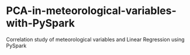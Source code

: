 # PCA-in-meteorological-variables-with-PySpark
Correlation study of meteorological variables and Linear Regression using PySpark
